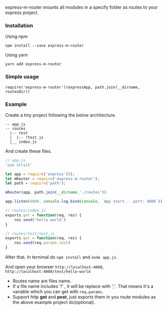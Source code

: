 express-m-router mounts all modules in a specify folder as routes to your express project.

### Installation

Using npm

`npm install --save express-m-router` 

Using yarn

`yarn add express-m-router`

### Simple usage

`require('express-m-router')(expressApp, path.join(__dirname, routesDir))`

### Example

Create a tiny project following the below architecture.

```
-- app.js
-- routes
  |-- test
  |  |-- !test.js
  |__ index.js
```

And create these files.

```Javascript
// app.js
'use strict'

let app = require('express')();
let mRouter = require('express-m-router');
let path = require('path');

mRouter(app, path.join(__dirname,'./routes'))

app.listen(4000, console.log.bind(console, `App start... port: 4000`))
```

```Javascript
// routes/index.js
exports.get = function(req, res) {
	res.send('hello world')
}
```

```Javascript
// routes/test/test.js
exports.get = function(req, res) {
	res.send(req.params.test)
}
```

After that. In ternimal do `npm install` and `node app.js`.

And open your browser `http://localhost:4000`, `http://localhost:4000/test/hello-world`

* Routes name are files name.
* If a file name includes '!' , it will be replace with ';'. That means it's a variable which you can get with `req.params`.
* Support http **get** and **post**, just exports them in you route modules as the above example project do(optional).


